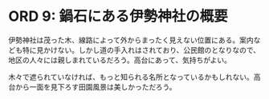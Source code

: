 # ORD 9: 鍋石にある伊勢神社の概要

伊勢神社は茂った木、線路によって外からまったく見えない位置にある。案内なども特に見かけない。しかし道の手入れはされており、公民館のとなりなので、地区の人々には親しまれているだろう。高台にあって、気持ちがよい。

木々で遮られていなければ、もっと知られる名所となっているかもしれない。高台から一面を見下ろす田園風景は美しかっただろう。
